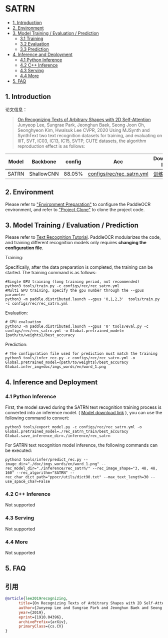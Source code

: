 # SATRN

- [1. Introduction](#1)
- [2. Environment](#2)
- [3. Model Training / Evaluation / Prediction](#3)
    - [3.1 Training](#3-1)
    - [3.2 Evaluation](#3-2)
    - [3.3 Prediction](#3-3)
- [4. Inference and Deployment](#4)
    - [4.1 Python Inference](#4-1)
    - [4.2 C++ Inference](#4-2)
    - [4.3 Serving](#4-3)
    - [4.4 More](#4-4)
- [5. FAQ](#5)

## 1. Introduction

论文信息：
> [On Recognizing Texts of Arbitrary Shapes with 2D Self-Attention](https://arxiv.org/abs/1910.04396)
> Junyeop Lee, Sungrae Park, Jeonghun Baek, Seong Joon Oh, Seonghyeon Kim, Hwalsuk Lee
> CVPR, 2020
Using MJSynth and SynthText two text recognition datasets for training, and evaluating on IIIT, SVT, IC03, IC13, IC15, SVTP, CUTE datasets, the algorithm reproduction effect is as follows:

|Model|Backbone|config|Acc|Download link|
| --- | --- | --- | --- | --- |
|SATRN|ShallowCNN|88.05%|[configs/rec/rec_satrn.yml](../../configs/rec/rec_satrn.yml)|[训练模型](https://pan.baidu.com/s/10J-Bsd881bimKaclKszlaQ?pwd=lk8a)|


## 2. Environment
Please refer to ["Environment Preparation"](./environment_en.md) to configure the PaddleOCR environment, and refer to ["Project Clone"](./clone_en.md) to clone the project code.


## 3. Model Training / Evaluation / Prediction

Please refer to [Text Recognition Tutorial](./recognition_en.md). PaddleOCR modularizes the code, and training different recognition models only requires **changing the configuration file**.

Training:

Specifically, after the data preparation is completed, the training can be started. The training command is as follows:

```
#Single GPU training (long training period, not recommended)
python3 tools/train.py -c configs/rec/rec_satrn.yml
#Multi GPU training, specify the gpu number through the --gpus parameter
python3 -m paddle.distributed.launch --gpus '0,1,2,3'  tools/train.py -c configs/rec/rec_satrn.yml
```

Evaluation:

```
# GPU evaluation
python3 -m paddle.distributed.launch --gpus '0' tools/eval.py -c configs/rec/rec_satrn.yml -o Global.pretrained_model={path/to/weights}/best_accuracy
```

Prediction:

```
# The configuration file used for prediction must match the training
python3 tools/infer_rec.py -c configs/rec/rec_satrn.yml -o Global.pretrained_model={path/to/weights}/best_accuracy Global.infer_img=doc/imgs_words/en/word_1.png
```

## 4. Inference and Deployment

### 4.1 Python Inference
First, the model saved during the SATRN text recognition training process is converted into an inference model. ( [Model download link](https://pan.baidu.com/s/10J-Bsd881bimKaclKszlaQ?pwd=lk8a) ), you can use the following command to convert:

```
python3 tools/export_model.py -c configs/rec/rec_satrn.yml -o Global.pretrained_model=./rec_satrn_train/best_accuracy  Global.save_inference_dir=./inference/rec_satrn
```

For SATRN text recognition model inference, the following commands can be executed:

```
python3 tools/infer/predict_rec.py --image_dir="./doc/imgs_words/en/word_1.png" --rec_model_dir="./inference/rec_satrn/" --rec_image_shape="3, 48, 48, 160" --rec_algorithm="SATRN" --rec_char_dict_path="ppocr/utils/dict90.txt" --max_text_length=30 --use_space_char=False
```

### 4.2 C++ Inference

Not supported

### 4.3 Serving

Not supported

### 4.4 More

Not supported

## 5. FAQ

## 引用

```bibtex
@article{lee2019recognizing,
      title={On Recognizing Texts of Arbitrary Shapes with 2D Self-Attention},
      author={Junyeop Lee and Sungrae Park and Jeonghun Baek and Seong Joon Oh and Seonghyeon Kim and Hwalsuk Lee},
      year={2019},
      eprint={1910.04396},
      archivePrefix={arXiv},
      primaryClass={cs.CV}
}
```
